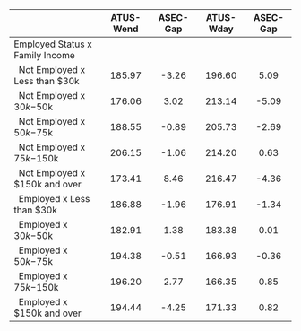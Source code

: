 
|                      |    ATUS-Wend |     ASEC-Gap |    ATUS-Wday |     ASEC-Gap |
| -------------------- | :----------: | :----------: | :----------: | :----------: |
| Employed Status x Family Income |              |              |              |              |
| &nbsp;&nbsp;Not Employed x Less than $30k |       185.97 |        -3.26 |       196.60 |         5.09 |
| &nbsp;&nbsp;Not Employed x $30k-$50k |       176.06 |         3.02 |       213.14 |        -5.09 |
| &nbsp;&nbsp;Not Employed x $50k-$75k |       188.55 |        -0.89 |       205.73 |        -2.69 |
| &nbsp;&nbsp;Not Employed x $75k-$150k |       206.15 |        -1.06 |       214.20 |         0.63 |
| &nbsp;&nbsp;Not Employed x $150k and over |       173.41 |         8.46 |       216.47 |        -4.36 |
| &nbsp;&nbsp;Employed x Less than $30k |       186.88 |        -1.96 |       176.91 |        -1.34 |
| &nbsp;&nbsp;Employed x $30k-$50k |       182.91 |         1.38 |       183.38 |         0.01 |
| &nbsp;&nbsp;Employed x $50k-$75k |       194.38 |        -0.51 |       166.93 |        -0.36 |
| &nbsp;&nbsp;Employed x $75k-$150k |       196.20 |         2.77 |       166.35 |         0.85 |
| &nbsp;&nbsp;Employed x $150k and over |       194.44 |        -4.25 |       171.33 |         0.82 |

